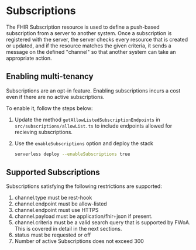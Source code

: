 # Subscriptions

The FHIR Subscription resource is used to define a push-based subscription from a server to another system. 
Once a subscription is registered with the server, the server checks every resource that is created or updated, 
and if the resource matches the given criteria, it sends a message on the defined "channel" so that another system can take an appropriate action.

## Enabling multi-tenancy

Subscriptions are an opt-in feature. Enabling subscriptions incurs a cost even if there are no active subscriptions. 

To enable it, follow the steps below:
  
1. Update the method `getAllowListedSubscriptionEndpoints` in `src/subscriptions/allowList.ts` to include endpoints allowed for recieving subscriptions.

2. Use the `enableSubscriptions` option and deploy the stack

    ```bash
    serverless deploy --enableSubscriptions true
    ```

## Supported Subscriptions

Subscriptions satisfying the following restrictions are supported:

1. channel.type must be rest-hook 
2. channel.endpoint must be allow-listed
3. channel.endpoint must use HTTPS
4. channel.payload must be application/fhir+json if present.
5. channel.criteria must be a valid search query that is supported by FWoA. This is covered in detail in the next sections.
6. status must be requested or off
7. Number of active Subscriptions does not exceed 300